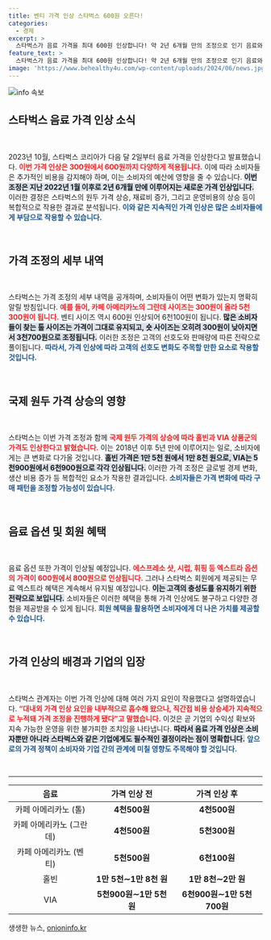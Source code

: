 ```yaml
---
title: 벤티 가격 인상 스타벅스 600원 오른다!
categories:
  - 경제
excerpt: >
  스타벅스가 음료 가격을 최대 600원 인상합니다! 약 2년 6개월 만의 조정으로 인기 음료와 원두 가격도 오르며, DDay는 11월 2일. 이 소식에 당신의 커피 사랑은 어떻게 변할까요?
feature_text: >
  스타벅스가 음료 가격을 최대 600원 인상합니다! 약 2년 6개월 만의 조정으로 인기 음료와 원두 가격도 오르며, DDay는 11월 2일. 이 소식에 당신의 커피 사랑은 어떻게 변할까요?
image: 'https://www.behealthy4u.com/wp-content/uploads/2024/06/news.jpg'
---
```


<p><img src="https://www.behealthy4u.com/wp-content/uploads/2024/06/news.jpg" alt="info 속보" /></p>

<h2 data-ke-size="size26">스타벅스 음료 가격 인상 소식</h2>

<p data-ke-size="size16">&nbsp;</p>

<p>2023년 10월, 스타벅스 코리아가 다음 달 2일부터 음료 가격을 인상한다고 발표했습니다. <b><span style="color: #ee2323;">이번 가격 인상은 300원에서 600원까지 다양하게 적용됩니다.</span></b> 이에 따라 소비자들은 추가적인 비용을 감지해야 하며, 이는 소비자의 예산에 영향을 줄 수 있습니다. <b><span style="background-color: #21538527;">이번 조정은 지난 2022년 1월 이후로 2년 6개월 만에 이루어지는 새로운 가격 인상입니다.</span></b> 이러한 결정은 스타벅스의 원두 가격 상승, 재료비 증가, 그리고 운영비용의 상승 등이 복합적으로 작용한 결과로 분석됩니다. <b><span style="color: #1a5490;">이와 같은 지속적인 가격 인상은 많은 소비자들에게 부담으로 작용할 수 있습니다.</span></b></p>

<p data-ke-size="size16">&nbsp;</p>

<h2 data-ke-size="size26">가격 조정의 세부 내역</h2>

<p data-ke-size="size16">&nbsp;</p>

<p>스타벅스는 가격 조정의 세부 내역을 공개하며, 소비자들이 어떤 변화가 있는지 명확히 알릴 방침입니다. <b><span style="color: #ee2323;">예를 들어, 카페 아메리카노의 그란데 사이즈는 300원이 올라 5천300원이 됩니다.</span></b> 벤티 사이즈 역시 600원 인상되어 6천100원이 됩니다. <b><span style="background-color: #21538527;">많은 소비자들이 찾는 톨 사이즈는 가격이 그대로 유지되고, 숏 사이즈는 오히려 300원이 낮아지면서 3천700원으로 조정됩니다.</span></b> 이러한 조정은 고객의 선호도와 판매량에 따른 전략으로 풀이됩니다. <b><span style="color: #1a5490;">따라서, 가격 인상에 따라 고객의 선호도 변화도 주목할 만한 요소로 작용할 것입니다.</span></b></p>

<p data-ke-size="size16">&nbsp;</p>

<h2 data-ke-size="size26">국제 원두 가격 상승의 영향</h2>

<p data-ke-size="size16">&nbsp;</p>

<p>스타벅스는 이번 가격 조정과 함께 <b><span style="color: #ee2323;">국제 원두 가격의 상승에 따라 홀빈과 VIA 상품군의 가격도 인상한다고 밝혔습니다.</span></b> 이는 2018년 이후 5년 만에 이루어지는 일로, 소비자에게는 큰 변화로 다가올 것입니다. <b><span style="background-color: #21538527;">홀빈 가격은 1만 5천 원에서 1만 8천 원으로, VIA는 5천900원에서 6천900원으로 각각 인상됩니다.</span></b> 이러한 가격 조정은 글로벌 경제 변화, 생산 비용 증가 등 복합적인 요소가 작용한 결과입니다. <b><span style="color: #1a5490;">소비자들은 가격 변화에 따라 구매 패턴을 조정할 가능성이 있습니다.</span></b></p>

<p data-ke-size="size16">&nbsp;</p>

<h2 data-ke-size="size26">음료 옵션 및 회원 혜택</h2>

<p data-ke-size="size16">&nbsp;</p>

<p>음료 옵션 또한 가격이 인상될 예정입니다. <b><span style="color: #ee2323;">에스프레소 샷, 시럽, 휘핑 등 엑스트라 옵션의 가격이 600원에서 800원으로 인상됩니다.</span></b> 그러나 스타벅스 회원에게 제공되는 무료 엑스트라 혜택은 계속해서 유지될 예정입니다. <b><span style="background-color: #21538527;">이는 고객의 충성도를 유지하기 위한 전략으로 보입니다.</span></b> 소비자들은 이러한 혜택을 통해 가격 인상에도 불구하고 다양한 경험을 제공받을 수 있게 됩니다. <b><span style="color: #1a5490;">회원 혜택을 활용하면 소비자에게 더 나은 가치를 제공할 수 있습니다.</span></b></p>

<p data-ke-size="size16">&nbsp;</p>

<h2 data-ke-size="size26">가격 인상의 배경과 기업의 입장</h2>

<p data-ke-size="size16">&nbsp;</p>

<p>스타벅스 관계자는 이번 가격 인상에 대해 여러 가지 요인이 작용했다고 설명하였습니다. <b><span style="color: #ee2323;">“대내외 가격 인상 요인을 내부적으로 흡수해 왔으나, 직간접 비용 상승세가 지속적으로 누적돼 가격 조정을 진행하게 됐다”고 말했습니다.</span></b> 이것은 곧 기업의 수익성 확보와 지속 가능한 운영을 위한 불가피한 조치임을 나타냅니다. <b><span style="background-color: #21538527;">따라서 음료 가격 인상은 소비자뿐만 아니라 스타벅스와 같은 기업에게도 필수적인 결정이라는 점이 명확합니다.</span></b> <b><span style="color: #1a5490;">앞으로의 가격 정책이 소비자와 기업 간의 관계에 미칠 영향도 주목해야 할 것입니다.</span></b></p>

<p data-ke-size="size16">&nbsp;</p>

<hr>

<table style="width:100%">
    <thead>
        <tr>
            <th style="text-align: center;"><b>음료</b></th>
            <th style="text-align: center;"><b>가격 인상 전</b></th>
            <th style="text-align: center;"><b>가격 인상 후</b></th>
        </tr>
    </thead>
    <tbody>
        <tr>
            <td style="text-align: center;">카페 아메리카노 (톨)</td>
            <td style="text-align: center; height: 17px;"><b>4천500원</b></td>
            <td style="text-align: center; height: 17px;"><b>4천500원</b></td>
        </tr>
        <tr>
            <td style="text-align: center;">카페 아메리카노 (그란데)</td>
            <td style="text-align: center; height: 17px;"><b>4천500원</b></td>
            <td style="text-align: center; height: 17px;"><b>5천300원</b></td>
        </tr>
        <tr>
            <td style="text-align: center;">카페 아메리카노 (벤티)</td>
            <td style="text-align: center; height: 17px;"><b>5천500원</b></td>
            <td style="text-align: center; height: 17px;"><b>6천100원</b></td>
        </tr>
        <tr>
            <td style="text-align: center;">홀빈</td>
            <td style="text-align: center; height: 17px;"><b>1만 5천∼1만 8천 원</b></td>
            <td style="text-align: center; height: 17px;"><b>1만 8천∼2만 원</b></td>
        </tr>
        <tr>
            <td style="text-align: center;">VIA</td>
            <td style="text-align: center; height: 17px;"><b>5천900원∼1만 5천 원</b></td>
            <td style="text-align: center; height: 17px;"><b>6천900원∼1만 5천700원</b></td>
        </tr>
    </tbody>
</table>
생생한 뉴스, <a href="https://onioninfo.kr" rel="dofollow">onioninfo.kr</a>


